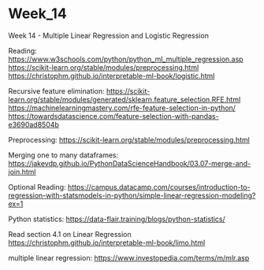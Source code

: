 # Week_14
Week 14 - Multiple Linear Regression and Logistic Regression

Reading:
https://www.w3schools.com/python/python_ml_multiple_regression.asp
https://scikit-learn.org/stable/modules/preprocessing.html
https://christophm.github.io/interpretable-ml-book/logistic.html

Recursive feature elimination:
https://scikit-learn.org/stable/modules/generated/sklearn.feature_selection.RFE.html
https://machinelearningmastery.com/rfe-feature-selection-in-python/
https://towardsdatascience.com/feature-selection-with-pandas-e3690ad8504b

Preprocessing:
https://scikit-learn.org/stable/modules/preprocessing.html

Merging one to many dataframes:
https://jakevdp.github.io/PythonDataScienceHandbook/03.07-merge-and-join.html


Optional Reading:
https://campus.datacamp.com/courses/introduction-to-regression-with-statsmodels-in-python/simple-linear-regression-modeling?ex=1

Python statistics: https://data-flair.training/blogs/python-statistics/

Read section 4.1 on Linear Regression https://christophm.github.io/interpretable-ml-book/limo.html

multiple linear regression: https://www.investopedia.com/terms/m/mlr.asp